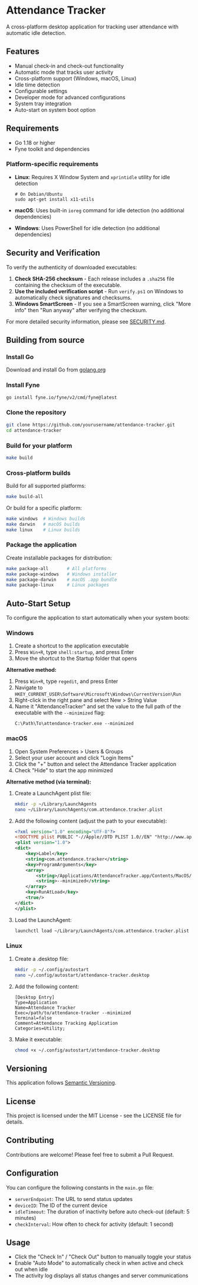 # Attendance Tracker

A cross-platform desktop application for tracking user attendance with automatic idle detection.

## Features

- Manual check-in and check-out functionality
- Automatic mode that tracks user activity
- Cross-platform support (Windows, macOS, Linux)
- Idle time detection
- Configurable settings
- Developer mode for advanced configurations
- System tray integration
- Auto-start on system boot option

## Requirements

- Go 1.18 or higher
- Fyne toolkit and dependencies

### Platform-specific requirements

- **Linux**: Requires X Window System and `xprintidle` utility for idle detection
  ```
  # On Debian/Ubuntu
  sudo apt-get install x11-utils
  ```

- **macOS**: Uses built-in `ioreg` command for idle detection (no additional dependencies)

- **Windows**: Uses PowerShell for idle detection (no additional dependencies)

## Security and Verification

To verify the authenticity of downloaded executables:

1. **Check SHA-256 checksum** - Each release includes a `.sha256` file containing the checksum of the executable.
2. **Use the included verification script** - Run `verify.ps1` on Windows to automatically check signatures and checksums.
3. **Windows SmartScreen** - If you see a SmartScreen warning, click "More info" then "Run anyway" after verifying the checksum.

For more detailed security information, please see [SECURITY.md](SECURITY.md).

## Building from source

### Install Go

Download and install Go from [golang.org](https://golang.org/doc/install)

### Install Fyne

```bash
go install fyne.io/fyne/v2/cmd/fyne@latest
```

### Clone the repository

```bash
git clone https://github.com/yourusername/attendance-tracker.git
cd attendance-tracker
```

### Build for your platform

```bash
make build
```

### Cross-platform builds

Build for all supported platforms:

```bash
make build-all
```

Or build for a specific platform:

```bash
make windows  # Windows builds
make darwin   # macOS builds
make linux    # Linux builds
```

### Package the application

Create installable packages for distribution:

```bash
make package-all       # All platforms
make package-windows   # Windows installer
make package-darwin    # macOS .app bundle
make package-linux     # Linux packages
```

## Auto-Start Setup

To configure the application to start automatically when your system boots:

### Windows

1. Create a shortcut to the application executable
2. Press `Win+R`, type `shell:startup`, and press Enter
3. Move the shortcut to the Startup folder that opens

**Alternative method:**
1. Press `Win+R`, type `regedit`, and press Enter
2. Navigate to `HKEY_CURRENT_USER\Software\Microsoft\Windows\CurrentVersion\Run`
3. Right-click in the right pane and select New > String Value
4. Name it "AttendanceTracker" and set the value to the full path of the executable with the `--minimized` flag:
   ```
   C:\Path\To\attendance-tracker.exe --minimized
   ```

### macOS

1. Open System Preferences > Users & Groups
2. Select your user account and click "Login Items"
3. Click the "+" button and select the Attendance Tracker application
4. Check "Hide" to start the app minimized

**Alternative method (via terminal):**
1. Create a LaunchAgent plist file:
   ```bash
   mkdir -p ~/Library/LaunchAgents
   nano ~/Library/LaunchAgents/com.attendance.tracker.plist
   ```

2. Add the following content (adjust the path to your executable):
   ```xml
   <?xml version="1.0" encoding="UTF-8"?>
   <!DOCTYPE plist PUBLIC "-//Apple//DTD PLIST 1.0//EN" "http://www.apple.com/DTDs/PropertyList-1.0.dtd">
   <plist version="1.0">
   <dict>
       <key>Label</key>
       <string>com.attendance.tracker</string>
       <key>ProgramArguments</key>
       <array>
           <string>/Applications/AttendanceTracker.app/Contents/MacOS/AttendanceTracker</string>
           <string>--minimized</string>
       </array>
       <key>RunAtLoad</key>
       <true/>
   </dict>
   </plist>
   ```

3. Load the LaunchAgent:
   ```bash
   launchctl load ~/Library/LaunchAgents/com.attendance.tracker.plist
   ```

### Linux

1. Create a .desktop file:
   ```bash
   mkdir -p ~/.config/autostart
   nano ~/.config/autostart/attendance-tracker.desktop
   ```

2. Add the following content:
   ```
   [Desktop Entry]
   Type=Application
   Name=Attendance Tracker
   Exec=/path/to/attendance-tracker --minimized
   Terminal=false
   Comment=Attendance Tracking Application
   Categories=Utility;
   ```

3. Make it executable:
   ```bash
   chmod +x ~/.config/autostart/attendance-tracker.desktop
   ```

## Versioning

This application follows [Semantic Versioning](https://semver.org/).

## License

This project is licensed under the MIT License - see the LICENSE file for details.

## Contributing

Contributions are welcome! Please feel free to submit a Pull Request.

## Configuration

You can configure the following constants in the `main.go` file:

- `serverEndpoint`: The URL to send status updates
- `deviceID`: The ID of the current device
- `idleTimeout`: The duration of inactivity before auto check-out (default: 5 minutes)
- `checkInterval`: How often to check for activity (default: 1 second)

## Usage

- Click the "Check In" / "Check Out" button to manually toggle your status
- Enable "Auto Mode" to automatically check in when active and check out when idle
- The activity log displays all status changes and server communications 
